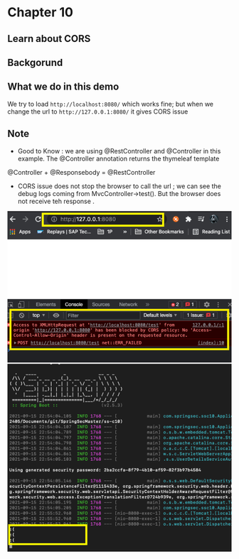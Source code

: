 # Chapter 10

## Learn about CORS


## Backgorund

## What we do in this demo 
We try to load `http://localhost:8080/` which works fine; but when we change the url to 
`http://127.0.0.1:8080/` it gives CORS issue

## Note
* Good to Know : we are using @RestController and @Controller in this example. The @Controller annotation returns the thymeleaf template 

@Controller + @Responsebody = @RestController 
* CORS issue does not stop the browser to call the url ; we can see the debug logs coming from MvcController->test(). But the browser does not receive teh response .

![image](images/Chapter10/p1.png)
![image](images/Chapter10/p2.png)
